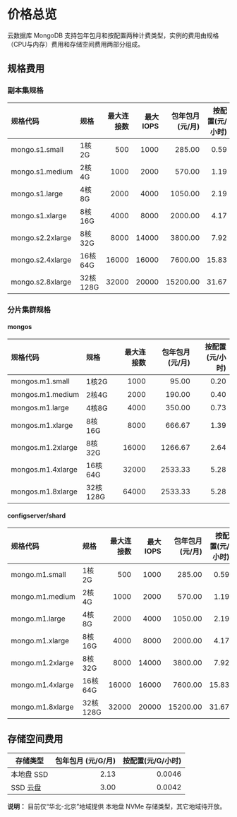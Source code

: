# 价格总览

 云数据库 MongoDB 支持包年包月和按配置两种计费类型，实例的费用由规格（CPU与内存）费用和存储空间费用两部分组成。

## 规格费用

### 副本集规格

| 规格代码         | 规格    | 最大连接数 | 最大IOPS | 包年包月(元/月) | 按配置(元/小时) |
| :--------------- | :------ | ---------: | -------: | --------------: | --------------: |
| mongo.s1.small   | 1核2G   |        500 |     1000 |          285.00 |            0.59 |
| mongo.s1.medium  | 2核4G   |       1000 |     2000 |          570.00 |            1.19 |
| mongo.s1.large   | 4核8G   |       2000 |     4000 |         1050.00 |            2.19 |
| mongo.s1.xlarge  | 8核16G  |       4000 |     8000 |         2000.00 |            4.17 |
| mongo.s2.2xlarge | 8核32G  |       8000 |    14000 |         3800.00 |            7.92 |
| mongo.s2.4xlarge | 16核64G |      16000 |    16000 |         7600.00 |           15.83 |
| mongo.s2.8xlarge | 32核128G |     32000 |    20000 |        15200.00 |           31.67 |

### 分片集群规格

#### mongos

| 规格代码          | 规格    | 最大连接数 |  包年包月(元/月) | 按配置(元/小时) |
| :---------------- | :------ | ---------: |  --------------: | --------------: |
| mongos.m1.small   | 1核2G   |       1000 |             95.00 |            0.20 |
| mongos.m1.medium  | 2核4G   |       2000 |          190.00 |            0.40 |
| mongos.m1.large   | 4核8G   |       4000 |            350.00 |            0.73 |
| mongos.m1.xlarge  | 8核16G  |       8000 |             666.67 |            1.39 |
| mongos.m1.2xlarge | 8核32G  |      16000 |           1266.67 |            2.64 |
| mongos.m1.4xlarge | 16核64G |      32000 |         2533.33 |            5.28 |
| mongos.m1.8xlarge | 32核128G |     64000|           2533.33 |            5.28 |

#### configserver/shard

| 规格代码         | 规格    | 最大连接数 | 最大IOPS | 包年包月(元/月) | 按配置(元/小时) |
| :--------------- | :------ | ---------: | -------: | --------------: | --------------: |
| mongo.m1.small   | 1核2G   |        500 |     1000 |          285.00 |            0.59 |
| mongo.m1.medium  | 2核4G   |       1000 |     2000 |          570.00 |            1.19 |
| mongo.m1.large   | 4核8G   |       2000 |     4000 |         1050.00 |            2.19 |
| mongo.m1.xlarge  | 8核16G  |       4000 |     8000 |         2000.00 |            4.17 |
| mongo.m1.2xlarge | 8核32G  |       8000 |    14000 |         3800.00 |            7.92 |
| mongo.m1.4xlarge | 16核64G |      16000 |    16000 |         7600.00 |           15.83 |
| mongo.m1.8xlarge | 32核128G |     32000 |    20000 |        15200.00 |           31.67 |

## 存储空间费用

| 存储类型    | 包年包月 (元/G/月) | 按配置(元/G/小时) |
| ----------- | -----------------: | ----------------: |
| 本地盘 SSD  |               2.13 |            0.0046 |
| SSD 云盘 |               3.00 |            0.0042 |

**说明：** 目前仅“华北-北京”地域提供 本地盘 NVMe 存储类型，其它地域待开放。
